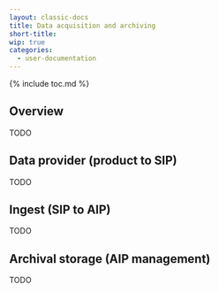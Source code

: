 ```yaml
---
layout: classic-docs
title: Data acquisition and archiving
short-title:
wip: true
categories:
  - user-documentation
---
```


{% include toc.md %}

## Overview

TODO

## Data provider (product to SIP)

TODO

## Ingest (SIP to AIP)

TODO

## Archival storage (AIP management)

TODO